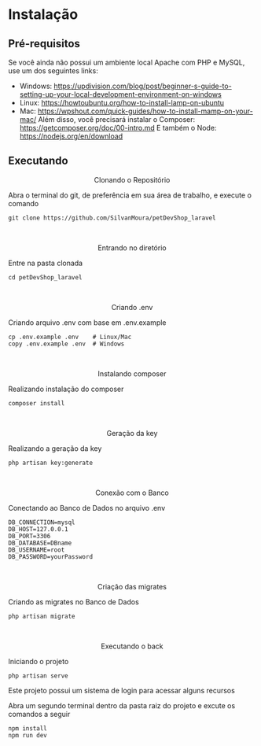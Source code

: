 # Instalação

## Pré-requisitos
Se você ainda não possui um ambiente local Apache com PHP e MySQL, use um dos seguintes links:
 - Windows: https://updivision.com/blog/post/beginner-s-guide-to-setting-up-your-local-development-environment-on-windows
 - Linux: https://howtoubuntu.org/how-to-install-lamp-on-ubuntu
 - Mac: https://wpshout.com/quick-guides/how-to-install-mamp-on-your-mac/
Além disso, você precisará instalar o Composer: https://getcomposer.org/doc/00-intro.md
E também o Node: https://nodejs.org/en/download


## Executando

<div align="center" >
    <p>Clonando o Repositório</p>
</div>

<div>

<p>Abra o terminal do git, de preferência em sua área de trabalho, e execute o comando</p>

    git clone https://github.com/SilvanMoura/petDevShop_laravel

</div>

<br />

<div align="center" >
    <p>Entrando no diretório</p>
</div>

<div>

<p>Entre na pasta clonada</p>

    cd petDevShop_laravel

</div>

<br />

<div align="center" >
    <p>Criando .env</p>
</div>

<div>

<p>Criando arquivo .env com base em .env.example</p>

    cp .env.example .env    # Linux/Mac
    copy .env.example .env  # Windows

</div>

<br />

<div align="center" >
    <p>Instalando composer</p>
</div>

<div>

<p>Realizando instalação do composer</p>

    composer install

</div>

<br />

<div align="center" >
    <p>Geração da key</p>
</div>

<div>

<p>Realizando a geração da key</p>

    php artisan key:generate

</div>

<br />

<div align="center" >
    <p>Conexão com o Banco</p>
</div>

<div>

<p>Conectando ao Banco de Dados no arquivo .env</p>

    DB_CONNECTION=mysql
    DB_HOST=127.0.0.1
    DB_PORT=3306
    DB_DATABASE=DBname
    DB_USERNAME=root
    DB_PASSWORD=yourPassword   

</div>

<br />

<div align="center" >
    <p>Criação das migrates</p>
</div>

<div>

<p>Criando as migrates no Banco de Dados</p>

    php artisan migrate

</div>

<br />

<div align="center" >
    <p>Executando o back</p>
</div>

<div>

<p>Iniciando o projeto</p>

    php artisan serve

<p>Este projeto possui um sistema de login para acessar alguns recursos</p>
<p>Abra um segundo terminal dentro da pasta raiz do projeto e excute os comandos a seguir</p>

    npm install
    npm run dev
</div>
